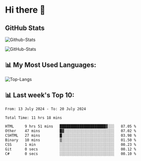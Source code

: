 # Hi there 👋

## GitHub Stats
![Github-Stats](https://github-readme-stats-sigma-five.vercel.app/api?username=ltorson&show_icons=true&theme=radical&count_private=true)

![GitHub-Stats](https://github-readme-stats.vercel.app/api/wakatime?username=LeeTorson&theme=synthwave&size_weight=0.5&count_weight=0.5&title_color=36F9F6&langs_count=10&count_private=true)

## 📊 My Most Used Languages:
![Top-Langs](https://github-readme-stats-sigma-five.vercel.app/api/top-langs/?username=LTorson&layout=compact&langs_count=10)


## 📊 Last week's Top 10:
<!--START_SECTION:waka-->

```txt
From: 13 July 2024 - To: 20 July 2024

Total Time: 11 hrs 18 mins

HTML     9 hrs 51 mins   █████████████████████▓░░░   87.05 %
Other    47 mins         █▓░░░░░░░░░░░░░░░░░░░░░░░   07.02 %
CSHTML   27 mins         █░░░░░░░░░░░░░░░░░░░░░░░░   03.98 %
Binary   10 mins         ▒░░░░░░░░░░░░░░░░░░░░░░░░   01.50 %
CSS      1 min           ░░░░░░░░░░░░░░░░░░░░░░░░░   00.23 %
Git      0 secs          ░░░░░░░░░░░░░░░░░░░░░░░░░   00.12 %
C#       0 secs          ░░░░░░░░░░░░░░░░░░░░░░░░░   00.10 %
```

<!--END_SECTION:waka-->
